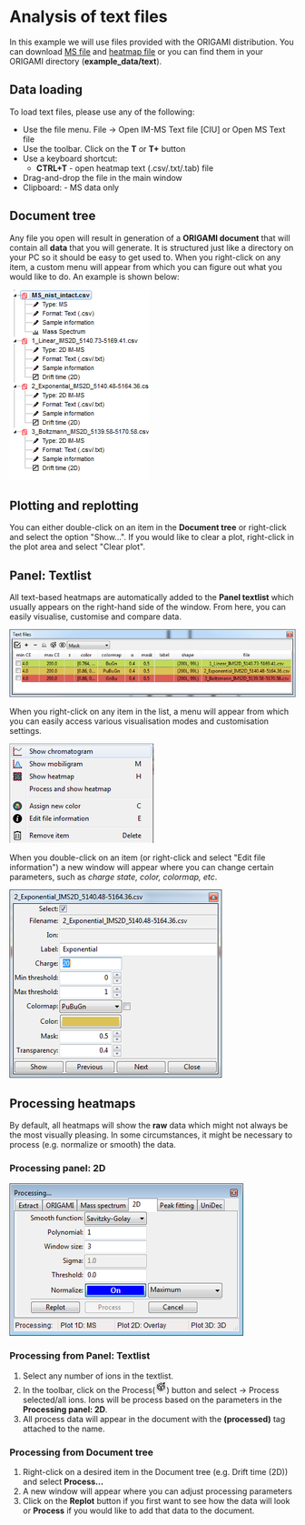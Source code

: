 # Analysis of text files

In this example we will use files provided with the ORIGAMI distribution. You can download [MS file](../example-files/MS_p27-FL-K31.csv) and [heatmap file](../example-files/heatmaps.zip) or you can find them in your ORIGAMI directory (**example_data/text**).

## Data loading

To load text files, please use any of the following:

* Use the file menu. File -> Open IM-MS Text file [CIU] or Open MS Text file
* Use the toolbar. Click on the **T** or **T+** button
* Use a keyboard shortcut:
  * **CTRL+T** - open heatmap text (.csv/.txt/.tab) file
* Drag-and-drop the file in the main window
* Clipboard: - MS data only

## Document tree

Any file you open will result in generation of a **ORIGAMI document** that will contain all **data** that you will generate. It is structured just like a directory on your PC so it should be easy to get used to. When you right-click on any item, a custom menu will appear from which you can figure out what you would like to do. An example is shown below:

![Image](img/document-tree-text.png)

## Plotting and replotting

You can either double-click on an item in the **Document tree** or right-click and select the option "Show...". If you would like to clear a plot, right-click in the plot area and select "Clear plot".

## Panel: Textlist

All text-based heatmaps are automatically added to the **Panel textlist** which usually appears on the right-hand side of the window. From here, you can easily visualise, customise and compare data.

![Image](img/panel-text-list.png)

When you right-click on any item in the list, a menu will appear from which you can easily access various visualisation modes and customisation settings.

![Image](img/panel-text-list-right-click-menu.png)

When you double-click on an item (or right-click and select "Edit file information") a new window will appear where you can change certain parameters, such as *charge state, color, colormap, etc*.

![Image](img/panel-text-list-customise-item.png)

## Processing heatmaps

By default, all heatmaps will show the **raw** data which might not always be the most visually pleasing. In some circumstances, it might be necessary to process (e.g. normalize or smooth) the data.

### Processing panel: 2D

![Image](img/panel_process_2D.png)

### Processing from **Panel: Textlist**

1. Select any number of ions in the textlist.
2. In the toolbar, click on the Process(![Image](img/process-icon.png)) button and select -> Process selected/all ions. Ions will be process based on the parameters in the **Processing panel: 2D**.
3. All process data will appear in the document with the **(processed)** tag attached to the name.

### Processing from **Document tree**

1. Right-click on a desired item in the Document tree (e.g. Drift time (2D)) and select **Process...**
2. A new window will appear where you can adjust processing parameters
3. Click on the **Replot** button if you first want to see how the data will look or **Process** if you would like to add that data to the document.
